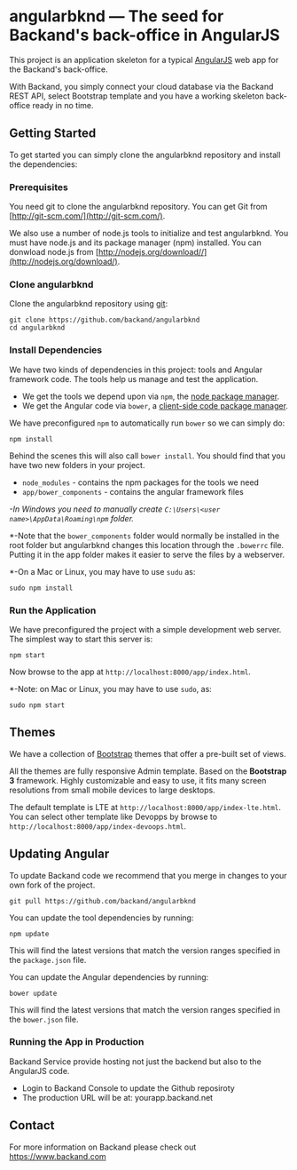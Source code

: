 ﻿# angularbknd — The seed for Backand's back-office in AngularJS

This project is an application skeleton for a typical [AngularJS](http://angularjs.org/) web app for the Backand's back-office.

With Backand, you simply connect your cloud database via the Backand REST API, select Bootstrap template and you have a working skeleton back-office ready in no time.


## Getting Started

To get started you can simply clone the angularbknd repository and install the dependencies:

### Prerequisites

You need git to clone the angularbknd repository. You can get Git from
[http://git-scm.com/](http://git-scm.com/).

We also use a number of node.js tools to initialize and test angularbknd. You must have node.js and its package manager (npm) installed.  You can donwload node.js from [http://nodejs.org/download//](http://nodejs.org/download/).

### Clone angularbknd

Clone the angularbknd repository using [git][git]:

```
git clone https://github.com/backand/angularbknd
cd angularbknd
```

### Install Dependencies

We have two kinds of dependencies in this project: tools and Angular framework code. The tools help us manage and test the application.

* We get the tools we depend upon via `npm`, the [node package manager][npm].
* We get the Angular code via `bower`, a [client-side code package manager][bower].

We have preconfigured `npm` to automatically run `bower` so we can simply do:

```
npm install
```

Behind the scenes this will also call `bower install`.  You should find that you have two new folders in your project.

* `node_modules` - contains the npm packages for the tools we need
* `app/bower_components` - contains the angular framework files

*-In Windows you need to manually create `C:\Users\<user name>\AppData\Roaming\npm` folder.*

*-Note that the `bower_components` folder would normally be installed in the root folder but angularbknd changes this location through the `.bowerrc` file.  Putting it in the app folder makes it easier to serve the files by a webserver.

*-On a Mac or Linux, you may have to use `sudu` as:
```
sudo npm install
```

### Run the Application

We have preconfigured the project with a simple development web server.  The simplest way to start this server is:

```
npm start
```

Now browse to the app at `http://localhost:8000/app/index.html`.

*-Note: on Mac or Linux, you may have to use `sudo`, as:

```
sudo npm start
```
## Themes

We have a collection of [Bootstrap](https://www.backand.com/bootstrap-theme) themes that offer a pre-built set of views.

All the themes are fully responsive Admin template. Based on the **Bootstrap 3** framework. Highly customizable and easy to use, it fits many screen resolutions from small mobile devices to large desktops.

The default template is LTE at `http://localhost:8000/app/index-lte.html`.
You can select other template like Devopps by browse to `http://localhost:8000/app/index-devoops.html`.


## Updating Angular

To update Backand code we recommend that you merge in changes to your own fork of the project.
```
git pull https://github.com/backand/angularbknd
```
You can update the tool dependencies by running:

```
npm update
```

This will find the latest versions that match the version ranges specified in the `package.json` file.

You can update the Angular dependencies by running:

```
bower update
```

This will find the latest versions that match the version ranges specified in the `bower.json` file.


### Running the App in Production

Backand Service provide hosting not just the backend but also to the AngularJS code.
- Login to Backand Console to update the Github reposiroty
- The production URL will be at: yourapp.backand.net



## Contact

For more information on Backand please check out https://www.backand.com

[git]: http://git-scm.com/
[bower]: http://bower.io
[npm]: https://www.npmjs.org/
[node]: http://nodejs.org
